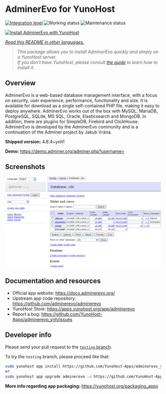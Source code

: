 <!--
N.B.: This README was automatically generated by <https://github.com/YunoHost/apps/tree/master/tools/readme_generator>
It shall NOT be edited by hand.
-->

# AdminerEvo for YunoHost

[![Integration level](https://dash.yunohost.org/integration/adminerevo.svg)](https://ci-apps.yunohost.org/ci/apps/adminerevo/) ![Working status](https://ci-apps.yunohost.org/ci/badges/adminerevo.status.svg) ![Maintenance status](https://ci-apps.yunohost.org/ci/badges/adminerevo.maintain.svg)

[![Install AdminerEvo with YunoHost](https://install-app.yunohost.org/install-with-yunohost.svg)](https://install-app.yunohost.org/?app=adminerevo)

*[Read this README in other languages.](./ALL_README.md)*

> *This package allows you to install AdminerEvo quickly and simply on a YunoHost server.*  
> *If you don't have YunoHost, please consult [the guide](https://yunohost.org/install) to learn how to install it.*

## Overview

AdminerEvo is a web-based database management interface, with a focus on security, user experience, performance, functionality and size. It is available for download as a single self-contained PHP file, making it easy to deploy anywhere. AdminerEvo works out of the box with MySQL, MariaDB, PostgreSQL, SQLite, MS SQL, Oracle, Elasticsearch and MongoDB. In addition, there are plugins for SimpleDB, Firebird and ClickHouse. AdminerEvo is developed by the AdminerEvo community and is a continuation of the Adminer project by Jakub Vrána.

**Shipped version:** 4.8.4~ynh1

**Demo:** <https://demo.adminer.org/adminer.php?username=>

## Screenshots

![Screenshot of AdminerEvo](./doc/screenshots/screenshot.png)

## Documentation and resources

- Official app website: <https://docs.adminerevo.org/>
- Upstream app code repository: <https://github.com/adminerevo/adminerevo>
- YunoHost Store: <https://apps.yunohost.org/app/adminerevo>
- Report a bug: <https://github.com/YunoHost-Apps/adminerevo_ynh/issues>

## Developer info

Please send your pull request to the [`testing` branch](https://github.com/YunoHost-Apps/adminerevo_ynh/tree/testing).

To try the `testing` branch, please proceed like that:

```bash
sudo yunohost app install https://github.com/YunoHost-Apps/adminerevo_ynh/tree/testing --debug
or
sudo yunohost app upgrade adminerevo -u https://github.com/YunoHost-Apps/adminerevo_ynh/tree/testing --debug
```

**More info regarding app packaging:** <https://yunohost.org/packaging_apps>
